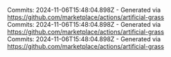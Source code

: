 Commits: 2024-11-06T15:48:04.898Z - Generated via https://github.com/marketplace/actions/artificial-grass
<br>
Commits: 2024-11-06T15:48:04.898Z - Generated via https://github.com/marketplace/actions/artificial-grass
<br>
Commits: 2024-11-06T15:48:04.898Z - Generated via https://github.com/marketplace/actions/artificial-grass
<br>
